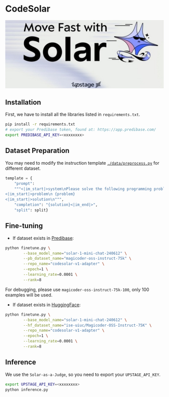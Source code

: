 # CodeSolar

![# CodeSolar](assets/codesolar.jpg)

## Installation
First, we have to install all the libraries listed in `requirements.txt`.

```bash
pip install -r requirements.txt
# export your Predibase token, found at: https://app.predibase.com/
export PREDIBASE_API_KEY=<xxxxxxxx>
```

<!-- ## Dataset Preparation

1. Download `Magicoder-OSS-Instruct-75K` instruction tuning dataset for coding 
    * locally saved
        ```
        cd data
        bash download.sh 
        hf_dataset_name = "local_data_path"
        ```
    * saved in HuggingFace `.cache`
        ```
        hf_dataset_name = "ise-uiuc/Magicoder-OSS-Instruct-75K"
        ```

2. Processing with instruction template
```
python data/preprocess.py
``` -->
## Dataset Preparation

You may need to modify the instruction template [`./data/preprocess.py`](./data/preprocess.py) for different dataset.

```python
template = {
    "prompt":
    """<|im_start|>system\nPlease solve the following programming problem.<|im_end|>
<|im_start|>problem\n {problem}
<|im_start|>solution\n""",
    "completion": "{solution}<|im_end|>",
    "split": split}
```


## Fine-tuning
* If dataset exists in [Predibase](https://app.predibase.com/data):

```bash
python finetune.py \
        --base_model_name="solar-1-mini-chat-240612" \
        --pb_dataset_name="magicoder-oss-instruct-75k" \
        --repo_name="codesolar-v1-adapter" \
        --epoch=1 \
        --learning_rate=0.0001 \
        --rank=8
```

For debugging, please use `magicoder-oss-instruct-75k-100`, only 100 examples will be used. 

* If dataset exists in [HuggingFace](https://huggingface.co/datasets):

```bash
python finetune.py \
        --base_model_name="solar-1-mini-chat-240612" \
        --hf_dataset_name="ise-uiuc/Magicoder-OSS-Instruct-75K" \
        --repo_name="codesolar-v1-adapter" \
        --epoch=1 \
        --learning_rate=0.0001 \
        --rank=8
```


## Inference
We use the `Solar-as-a-Judge`, so you need to export your `UPSTAGE_API_KEY`.

```bash
export UPSTAGE_API_KEY=<xxxxxxxx>
python inference.py
```
